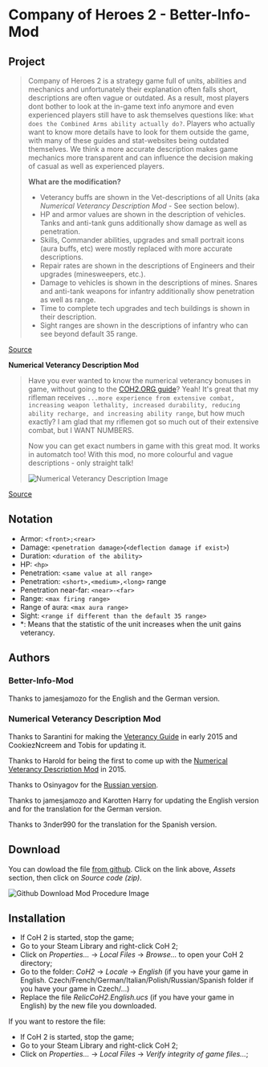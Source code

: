 # Company of Heroes 2 - Better-Info-Mod

Project
------

> Company of Heroes 2 is a strategy game full of units, abilities and mechanics and unfortunately their explanation often falls short, descriptions are often vague or outdated. As a result, most players dont bother to look at the in-game text info anymore and even experienced players still have to ask themselves questions like: `What does the Combined Arms ability actually do?`. Players who actually want to know more details have to look for them outside the game, with many of these guides and stat-websites being outdated themselves. We think a more accurate description makes game mechanics more transparent and can influence the decision making of casual as well as experienced players.
> 
> **What are the modification?**
>
> - Veterancy buffs are shown in the Vet-descriptions of all Units (aka *Numerical Veterancy Description Mod* - See section below).
> - HP and armor values are shown in the description of vehicles. Tanks and anti-tank guns additionally show damage as well as penetration.
> - Skills, Commander abilities, upgrades and small portrait icons (aura buffs, etc) were mostly replaced with more accurate descriptions.
> - Repair rates are shown in the descriptions of Engineers and their upgrades (minesweepers, etc.).
> - Damage to vehicles is shown in the descriptions of mines. Snares and anti-tank weapons for infantry additionally show penetration as well as range.
> - Time to complete tech upgrades and tech buildings is shown in their description.
> - Sight ranges are shown in the descriptions of infantry who can see beyond default 35 range.

[Source](https://discord.com/channels/779432820405305404/1031542580338503730/1032673804381589614)

**Numerical Veterancy Description Mod**

> Have you ever wanted to know the numerical veterancy bonuses in game, without going to the [COH2.ORG guide](https://www.coh2.org/guides/29892/the-company-of-heroes-2-veterancy-guide)? Yeah! It's great that my rifleman receives `...more experience from extensive combat, increasing weapon lethality, increased durability, reducing ability recharge, and increasing ability range`, but how much exactly? I am glad that my riflemen got so much out of their extensive combat, but I WANT NUMBERS.
>
> Now you can get exact numbers in game with this great mod. It works in automatch too! With this mod, no more colourful and vague descriptions - only straight talk!
>
> ![Numerical Veterancy Description Image](https://www.coh2.org/file/13006/veterancy.jpg)

[Source](https://www.coh2.org/news/58454/numerical-veterancy-description)

Notation
-----------

- Armor: `<front>;<rear>`
- Damage: `<penetration damage>`(`<deflection damage if exist>`)
- Duration: `<duration of the ability>`
- HP: `<hp>`
- Penetration: `<same value at all range>`
- Penetration: `<short>,<medium>,<long>` range
- Penetration near-far: `<near>-<far>`
- Range: `<max firing range>`
- Range of aura: `<max aura range>`
- Sight: `<range if different than the default 35 range>`
- *: Means that the statistic of the unit increases when the unit gains veterancy.

Authors
-----------

### Better-Info-Mod

Thanks to jamesjamozo for the English and the German version.

### Numerical Veterancy Description Mod

Thanks to Sarantini for making the [Veterancy Guide](https://www.coh2.org/guides/29892/the-company-of-heroes-2-veterancy-guide) in early 2015 and CookiezNcreem and Tobis for updating it.

Thanks to Harold for being the first to come up with the [Numerical Veterancy Description Mod](https://www.coh2.org/topic/58241/numeral-veterancy-descriptions-english-localization-mod) in 2015.

Thanks to Osinyagov for the [Russian version](https://www.coh2.org/topic/60155/numeral-veterancy-descriptions-russian-localization-mod).

Thanks to jamesjamozo and Karotten Harry for updating the English version and for the translation for the German version.

Thanks to 3nder990 for the translation for the Spanish version.

Download
-----------

You can dowload the file [from github](https://github.com/Mithiriath/coh2_better-info-mod/releases).
Click on the link above, *Assets* section, then click on *Source code (zip)*.

![Github Download Mod Procedure Image](https://www.coh2.org/file/20453/github-download-mod-procedure.png)

Installation
-----------

* If CoH 2 is started, stop the game;
* Go to your Steam Library and right-click CoH 2;
* Click on *Properties...* -> *Local Files* -> *Browse...* to open your CoH 2 directory;
* Go to the folder: *CoH2* -> *Locale* -> *English* (if you have your game in English. Czech/French/German/Italian/Polish/Russian/Spanish folder if you have your game in Czech/...)
* Replace the file *RelicCoH2.English.ucs* (if you have your game in English) by the new file you downloaded.

If you want to restore the file:
* If CoH 2 is started, stop the game;
* Go to your Steam Library and right-click CoH 2;
* Click on *Properties...* -> *Local Files* -> *Verify integrity of game files...*;
